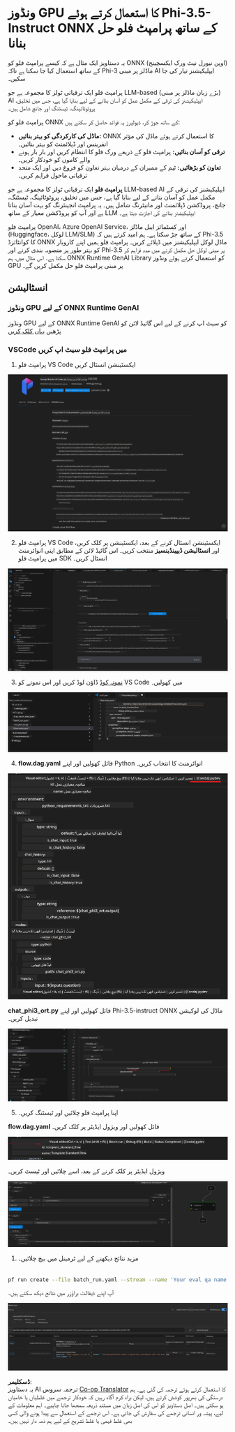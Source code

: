 <!--
CO_OP_TRANSLATOR_METADATA:
{
  "original_hash": "20c7e34651318736a2606d351fcc37d0",
  "translation_date": "2025-04-03T07:37:23+00:00",
  "source_file": "md\\02.Application\\01.TextAndChat\\Phi3\\UsingPromptFlowWithONNX.md",
  "language_code": "ur"
}
-->
# ونڈوز GPU کا استعمال کرتے ہوئے Phi-3.5-Instruct ONNX کے ساتھ پرامپٹ فلو حل بنانا

یہ دستاویز ایک مثال ہے کہ کیسے پرامپٹ فلو کو ONNX (اوپن نیورل نیٹ ورک ایکسچینج) کے ساتھ استعمال کیا جا سکتا ہے تاکہ Phi-3 ماڈلز پر مبنی AI ایپلیکیشنز تیار کی جا سکیں۔

پرامپٹ فلو ایک ترقیاتی ٹولز کا مجموعہ ہے جو LLM-based (بڑے زبان ماڈلز پر مبنی) AI ایپلیکیشنز کی ترقی کے مکمل عمل کو آسان بنانے کے لیے بنایا گیا ہے، جس میں تخلیق، پروٹوٹائپنگ، ٹیسٹنگ اور جانچ شامل ہیں۔

پرامپٹ فلو کو ONNX کے ساتھ جوڑ کر، ڈیولپرز یہ فوائد حاصل کر سکتے ہیں:

- **ماڈل کی کارکردگی کو بہتر بنائیں:** ONNX کا استعمال کرتے ہوئے ماڈل کی مؤثر انفرینس اور ڈپلائمنٹ کو بہتر بنائیں۔
- **ترقی کو آسان بنائیں:** پرامپٹ فلو کے ذریعے ورک فلو کا انتظام کریں اور بار بار ہونے والے کاموں کو خودکار کریں۔
- **تعاون کو بڑھائیں:** ٹیم کے ممبران کے درمیان بہتر تعاون کو فروغ دیں اور ایک متحد ترقیاتی ماحول فراہم کریں۔

**پرامپٹ فلو** ایک ترقیاتی ٹولز کا مجموعہ ہے جو LLM-based AI ایپلیکیشنز کی ترقی کے مکمل عمل کو آسان بنانے کے لیے بنایا گیا ہے، جس میں تخلیق، پروٹوٹائپنگ، ٹیسٹنگ، جانچ، پروڈکشن ڈپلائمنٹ اور مانیٹرنگ شامل ہیں۔ یہ پرامپٹ انجینئرنگ کو بہت آسان بناتا ہے اور آپ کو پروڈکشن معیار کے ساتھ LLM ایپلیکیشنز بنانے کی اجازت دیتا ہے۔

پرامپٹ فلو OpenAI، Azure OpenAI Service، اور کسٹمائز ایبل ماڈلز (Huggingface، لوکل LLM/SLM) کے ساتھ جڑ سکتا ہے۔ ہم امید کرتے ہیں کہ Phi-3.5 کا کوانٹائزڈ ONNX ماڈل لوکل ایپلیکیشنز میں ڈپلائے کریں۔ پرامپٹ فلو ہمیں اپنے کاروبار کو بہتر طور پر منصوبہ بندی کرنے اور Phi-3.5 پر مبنی لوکل حل مکمل کرنے میں مدد فراہم کر سکتا ہے۔ اس مثال میں، ہم ONNX Runtime GenAI Library کو استعمال کرتے ہوئے ونڈوز GPU پر مبنی پرامپٹ فلو حل مکمل کریں گے۔

## **انسٹالیشن**

### **ونڈوز GPU کے لیے ONNX Runtime GenAI**

ونڈوز GPU کے لیے ONNX Runtime GenAI کو سیٹ اپ کرنے کے لیے اس گائیڈ لائن کو پڑھیں [یہاں کلک کریں](./ORTWindowGPUGuideline.md)

### **VSCode میں پرامپٹ فلو سیٹ اپ کریں**

1. پرامپٹ فلو VS Code ایکسٹینشن انسٹال کریں

![pfvscode](../../../../../../translated_images/pfvscode.79f42ae5dd93ed35c19d6d978ae75831fef40e0b8440ee48b893b5a0597d2260.ur.png)

2. پرامپٹ فلو VS Code ایکسٹینشن انسٹال کرنے کے بعد، ایکسٹینشن پر کلک کریں، اور **انسٹالیشن ڈیپینڈینسیز** منتخب کریں۔ اس گائیڈ لائن کے مطابق اپنی انوائرمنٹ میں پرامپٹ فلو SDK انسٹال کریں۔

![pfsetup](../../../../../../translated_images/pfsetup.0c82d99c7760aac29833b37faf4329e67e22279b1c5f37a73724dfa9ebaa32ee.ur.png)

3. [نمونہ کوڈ](../../../../../../code/09.UpdateSamples/Aug/pf/onnx_inference_pf) ڈاؤن لوڈ کریں اور اس نمونے کو VS Code میں کھولیں۔

![pfsample](../../../../../../translated_images/pfsample.7bf40b133a558d86356dd6bc0e480bad2659d9c5364823dae9b3e6784e6f2d25.ur.png)

4. **flow.dag.yaml** فائل کھولیں اور اپنے Python انوائرمنٹ کا انتخاب کریں۔

![pfdag](../../../../../../translated_images/pfdag.c5eb356fa3a96178cd594de9a5da921c4bbe646a9946f32aa20d344ccbeb51a0.ur.png)

   **chat_phi3_ort.py** فائل کھولیں اور اپنے Phi-3.5-instruct ONNX ماڈل کی لوکیشن تبدیل کریں۔

![pfphi](../../../../../../translated_images/pfphi.fff4b0afea47c92c8481174dbf3092823906fca5b717fc642f78947c3e5bbb39.ur.png)

5. اپنا پرامپٹ فلو چلائیں اور ٹیسٹنگ کریں۔

**flow.dag.yaml** فائل کھولیں اور ویژول ایڈیٹر پر کلک کریں۔

![pfv](../../../../../../translated_images/pfv.7af6ecd65784a98558b344ba69b5ba6233876823fb435f163e916a632394fc1e.ur.png)

ویژول ایڈیٹر پر کلک کرنے کے بعد، اسے چلائیں اور ٹیسٹ کریں۔

![pfflow](../../../../../../translated_images/pfflow.9697e0fda67794bb0cf4b78d52e6f5a42002eec935bc2519933064afbbdd34f0.ur.png)

1. مزید نتائج دیکھنے کے لیے ٹرمینل میں بیچ چلائیں۔

```bash

pf run create --file batch_run.yaml --stream --name 'Your eval qa name'    

```

آپ اپنے ڈیفالٹ براؤزر میں نتائج دیکھ سکتے ہیں۔

![pfresult](../../../../../../translated_images/pfresult.972eb57dd5bec646e1aa01148991ba8959897efea396e42cf9d7df259444878d.ur.png)

**ڈسکلیمر**:  
یہ دستاویز AI ترجمہ سروس [Co-op Translator](https://github.com/Azure/co-op-translator) کا استعمال کرتے ہوئے ترجمہ کی گئی ہے۔ ہم درستگی کی بھرپور کوشش کرتے ہیں، لیکن براہ کرم آگاہ رہیں کہ خودکار ترجمے میں غلطیاں یا خامیاں ہو سکتی ہیں۔ اصل دستاویز کو اس کی اصل زبان میں مستند ذریعہ سمجھا جانا چاہیے۔ اہم معلومات کے لیے، پیشہ ور انسانی ترجمے کی سفارش کی جاتی ہے۔ اس ترجمے کے استعمال سے پیدا ہونے والی کسی بھی غلط فہمی یا غلط تشریح کے لیے ہم ذمہ دار نہیں ہیں۔